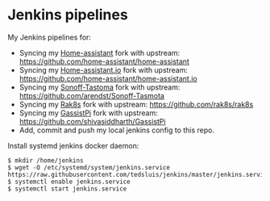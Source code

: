 # Jenkins pipelines

My Jenkins pipelines for:

* Syncing my [Home-assistant](https://github.com/tedsluis/home-assistant) fork with upstream: https://github.com/home-assistant/home-assistant
* Syncing my [Home-assistant.io](https://github.com/tedsluis/home-assistant.io) fork with upstream: https://github.com/home-assistant/home-assistant.io
* Syncing my [Sonoff-Tastoma](https://github.com/tedsluis/Sonoff-Tasmota) fork with upstream: https://github.com/arendst/Sonoff-Tasmota
* Syncing my [Rak8s](https://github.com/tedsluis/rak8s) fork with upstream: https://github.com/rak8s/rak8s
* Syncing my [GassistPi](https://github.com/tedsluis/GassistPi) fork with upstream: https://github.com/shivasiddharth/GassistPi
* Add, commit and push my local jenkins config to this repo. 

Install systemd jenkins docker daemon:
```
$ mkdir /home/jenkins
$ wget -O /etc/systemd/system/jenkins.service https://raw.githubusercontent.com/tedsluis/jenkins/master/jenkins.service
$ systemctl enable jenkins.service
$ systemctl start jenkins.service
```

